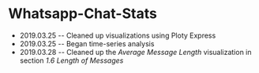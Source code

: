 # Whatsapp-Chat-Stats
<ul>
  <li>2019.03.25 -- Cleaned up visualizations using Ploty Express</li>
  <li>2019.03.25 -- Began time-series analysis</li>
  <li>2019.03.28 -- Cleaned up the <em>Average Message Length</em> visualization in section <em>1.6 Length of Messages</em></li>
</ul>
